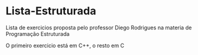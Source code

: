# Lista-Estruturada

Lista de exercicios proposta pelo professor Diego Rodrigues na materia de Programação Estruturada

O primeiro exercicio está em C++, o resto em C
